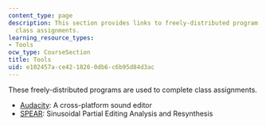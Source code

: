 ```yaml
---
content_type: page
description: This section provides links to freely-distributed program used to complete
  class assignments.
learning_resource_types:
- Tools
ocw_type: CourseSection
title: Tools
uid: e102457a-ce42-1826-0db6-c6b95d84d3ac
---
```


These freely-distributed programs are used to complete class assignments.

*   [Audacity](http://audacity.sourceforge.net/): A cross-platform sound editor
*   [SPEAR](http://www.klingbeil.com/spear/): Sinusoidal Partial Editing Analysis and Resynthesis